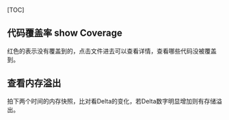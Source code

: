 [TOC]

## 代码覆盖率 show Coverage
红色的表示没有覆盖到的，点击文件进去可以查看详情，查看哪些代码没被覆盖到。

[//]: # (![查看代码覆盖率]&#40;../images/broswer/查看代码覆盖率.png&#41;)


## 查看内存溢出
拍下两个时间的内存快照，比对看Delta的变化，若Delta数字明显增加则有存储溢出。
